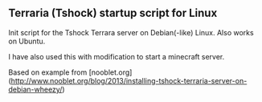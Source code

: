 ## Terraria (Tshock) startup script for Linux

Init script for the Tshock Terrara server on Debian(-like) Linux. Also works on Ubuntu. 

I have also used this with modification to start a minecraft server. 

Based on example from [nooblet.org] (http://www.nooblet.org/blog/2013/installing-tshock-terraria-server-on-debian-wheezy/)